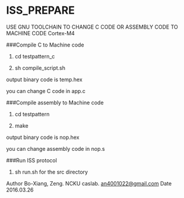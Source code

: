 # ISS_PREPARE
USE GNU TOOLCHAIN TO CHANGE C CODE OR ASSEMBLY CODE TO MACHINE CODE
Cortex-M4

###Compile C to Machine code

1. cd testpattern_c

2. sh compile_script.sh

output binary code is temp.hex

you can change C code in app.c



###Compile assembly to Machine code

1. cd testpattern

2. make

output binary code is nop.hex

you can change assembly code in nop.s

###Run ISS protocol 

1. sh run.sh for the src directory



Author Bo-Xiang, Zeng. NCKU caslab. an4001022@gmail.com Date 2016.03.26
